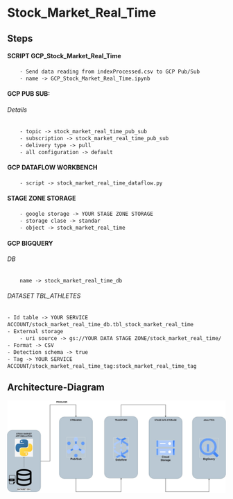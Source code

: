 # Stock_Market_Real_Time
## Steps

#### SCRIPT GCP_Stock_Market_Real_Time
        - Send data reading from indexProcessed.csv to GCP Pub/Sub
        - name -> GCP_Stock_Market_Real_Time.ipynb 

#### GCP PUB SUB:
###### Details
        - topic -> stock_market_real_time_pub_sub
        - subscription -> stock_market_real_time_pub_sub
        - delivery type -> pull
        - all configuration -> default

#### GCP DATAFLOW WORKBENCH
        - script -> stock_market_real_time_dataflow.py

#### STAGE ZONE STORAGE
        - google storage -> YOUR STAGE ZONE STORAGE
        - storage clase -> standar
        - object -> stock_market_real_time

#### GCP BIGQUERY
###### DB
        name -> stock_market_real_time_db

###### DATASET TBL_ATHLETES
    - Id table -> YOUR SERVICE ACCOUNT/stock_market_real_time_db.tbl_stock_market_real_time
    - External storage
        - uri source -> gs://YOUR DATA STAGE ZONE/stock_market_real_time/
    - Format -> CSV
    - Detection schema -> true
    - Tag -> YOUR SERVICE ACCOUNT/stock_market_real_time_tag:stock_market_real_time_tag


## Architecture-Diagram
![Architecture-Diagram](Stock-Market-Real-Time-Azure-GCP.jpg)